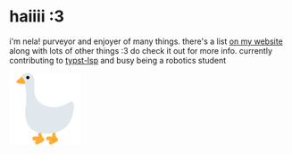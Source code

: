 # haiiii :3

i'm nela! purveyor and enjoyer of many things. there's a list [on my website](https://www.nyabla.net/) along with lots of other things :3 do check it out for more info. currently contributing to [typst-lsp](https://github.com/nvarner/typst-lsp) and busy being a robotics student

![goose](/goose.png)

<!--
**nyabla/nyabla** is a ✨ _special_ ✨ repository because its `README.md` (this file) appears on your GitHub profile.

Here are some ideas to get you started:

- 🔭 I’m currently working on ...
- 🌱 I’m currently learning ...
- 👯 I’m looking to collaborate on ...
- 🤔 I’m looking for help with ...
- 💬 Ask me about ...
- 📫 How to reach me: ...
- 😄 Pronouns: ...
- ⚡ Fun fact: ...
-->
